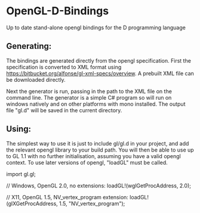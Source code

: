 OpenGL-D-Bindings
=================

Up to date stand-alone opengl bindings for the D programming language


Generating:
-----------

The bindings are generated directly from the opengl specification. First the specification
is converted to XML format using https://bitbucket.org/alfonse/gl-xml-specs/overview. A
prebuilt XML file can be downloaded directly.

Next the generator is run, passing in the path to the XML file on the command line. The
generator is a simple C# program so will run on windows natively and on other platforms
with mono installed. The output file "gl.d" will be saved in the current directory.


Using:
------

The simplest way to use it is just to include gl/gl.d in your project, and add the relevant
opengl library to your build path. You will then be able to use up to GL 1.1 with no
further initialisation, assuming you have a valid opengl context. To use later versions of
opengl, "loadGL" must be called.

import gl.gl;

// Windows, OpenGL 2.0, no extensions:
loadGL!(wglGetProcAddress, 2.0);

// X11, OpenGL 1.5, NV_vertex_program extension:
loadGL!(glXGetProcAddress, 1.5, "NV_vertex_program");

